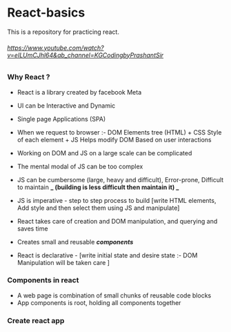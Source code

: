 # React-basics

This is a repository for practicing react.

###### https://www.youtube.com/watch?v=eILUmCJhl64&ab_channel=KGCodingbyPrashantSir

### Why React ?

- React is a library created by facebook Meta
- UI can be Interactive and Dynamic
- Single page Applications (SPA)
- When we request to browser :- DOM Elements tree (HTML) + CSS Style of each element + JS Helps modify DOM Based on user interactions
- Working on DOM and JS on a large scale can be complicated

- The mental modal of JS can be too complex
- JS can be cumbersome (large, heavy and difficult), Error-prone, Difficult to maintain **_ (building is less difficult then maintain it) _**
- JS is imperative - step to step process to build [write HTML elements, Add style and then select them using JS and manipulate]

- React takes care of creation and DOM manipulation, and querying and saves time
- Creates small and reusable **_components_**
- React is declarative - [write initial state and desire state :- DOM Manipulation will be taken care ]

### Components in react

- A web page is combination of small chunks of reusable code blocks
- App components is root, holding all components together

### Create react app
